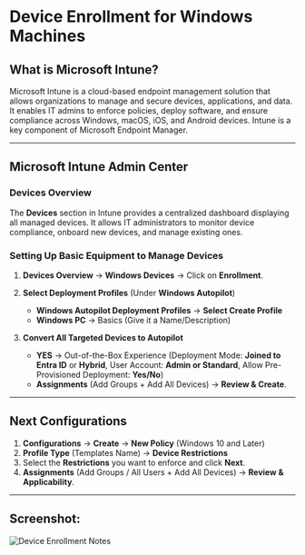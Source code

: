 # Device Enrollment for Windows Machines

## What is Microsoft Intune?
Microsoft Intune is a cloud-based endpoint management solution that allows organizations to manage and secure devices, applications, and data. It enables IT admins to enforce policies, deploy software, and ensure compliance across Windows, macOS, iOS, and Android devices. Intune is a key component of Microsoft Endpoint Manager.

---

## Microsoft Intune Admin Center

### Devices Overview
The **Devices** section in Intune provides a centralized dashboard displaying all managed devices. It allows IT administrators to monitor device compliance, onboard new devices, and manage existing ones.

### Setting Up Basic Equipment to Manage Devices
1. **Devices Overview** → **Windows Devices** → Click on **Enrollment**.

2. **Select Deployment Profiles** (Under **Windows Autopilot**)
   - **Windows Autopilot Deployment Profiles** → **Select Create Profile**
   - **Windows PC** → Basics (Give it a Name/Description)

3. **Convert All Targeted Devices to Autopilot**
   - **YES** → Out-of-the-Box Experience (Deployment Mode: **Joined to Entra ID** or **Hybrid**, User Account: **Admin or Standard**, Allow Pre-Provisioned Deployment: **Yes/No**)
   - **Assignments** (Add Groups + Add All Devices) → **Review & Create**.

---

## Next Configurations

1. **Configurations** → **Create** → **New Policy** (Windows 10 and Later)
2. **Profile Type** (Templates Name) → **Device Restrictions**
3. Select the **Restrictions** you want to enforce and click **Next**.
4. **Assignments** (Add Groups / All Users + Add All Devices) → **Review & Applicability**.

---

## Screenshot:
![Device Enrollment Notes](attachment:<your_screenshot_filename>)
